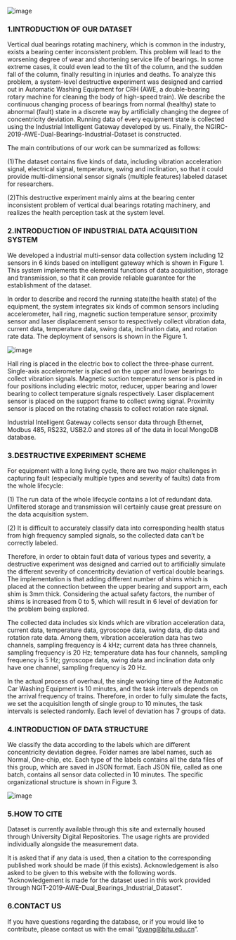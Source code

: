 ![image](https://github.com/amo3315/ML/blob/master/Dataset/%E5%AE%9E%E9%AA%8C%E5%AE%A4logo.png?raw=true)
### 1.INTRODUCTION OF OUR DATASET
Vertical dual bearings rotating machinery, which is common in the industry, exists a bearing center inconsistent problem. This problem will lead to the worsening degree of wear and shortening service life of bearings. In some extreme cases, it could even lead to the tilt of the column, and the sudden fall of the column, finally resulting in injuries and deaths. To analyze this problem, a system-level destructive experiment was designed and carried out in Automatic Washing Equipment for CRH (AWE, a double-bearing rotary machine for cleaning the body of high-speed train). We describe the continuous changing process of bearings from normal (healthy) state to abnormal (fault) state in a discrete way by artificially changing the degree of concentricity deviation. Running data of every equipment state is collected using the Industrial Intelligent Gateway developed by us. Finally, the NGIRC-2019-AWE-Dual-Bearings-Industrial-Dataset is constructed. 

The main contributions of our work can be summarized as follows:

(1)The dataset contains five kinds of data, including vibration acceleration signal, electrical signal, temperature, swing and inclination, so that it could provide multi-dimensional sensor signals (multiple features) labeled dataset for researchers. 

(2)This destructive experiment mainly aims at the bearing center inconsistent problem of vertical dual bearings rotating machinery, and realizes the health perception task at the system level. 

### 2.INTRODUCTION OF INDUSTRIAL DATA ACQUISITION SYSTEM
We developed a industrial multi-sensor data collection system including 12 sensors in 6 kinds based on intelligent gateway which is shown in Figure 1. This system implements the elemental  functions of data acquisition, storage and transmission, so that it can provide reliable guarantee for the establishment of the dataset. 

In order to describe and record the running state(the health state) of the equipment, the system integrates six kinds of common sensors including accelerometer, hall ring, magnetic suction temperature sensor, proximity sensor and laser displacement sensor to respectively collect vibration data, current data, temperature data, swing data, inclination data, and rotation rate data. The deployment of sensors is shown in the Figure 1.

![image](https://github.com/amo3315/ML/blob/master/Dataset/%E5%AE%9E%E9%AA%8C%E5%AE%A4logo.png?raw=true)

Hall ring is placed in the electric box to collect the three-phase current. Single-axis accelerometer is placed on the upper and lower bearings to collect vibration signals. Magnetic suction temperature sensor is placed in four positions including electric motor, reducer, upper bearing and lower bearing to collect temperature signals respectively. Laser displacement sensor is placed on the support frame to collect swing signal. Proximity sensor is placed on the rotating chassis to collect rotation rate signal. 

Industrial Intelligent Gateway collects sensor data through Ethernet, Modbus 485, RS232, USB2.0 and stores all of the data in local MongoDB database. 

### 3.DESTRUCTIVE EXPERIMENT SCHEME
For equipment with a long living cycle, there are two major challenges in capturing fault (especially multiple types and severity of faults) data from the whole lifecycle:

(1)	The run data of the whole lifecycle contains a lot of redundant data. Unfiltered storage and transmission will certainly cause great pressure on the data acquisition system. 

(2)	It is difficult to accurately classify data into corresponding health status from high frequency sampled signals, so the collected data can’t be correctly labeled. 

Therefore, in order to obtain fault data of various types and severity, a destructive experiment was designed and carried out to artificially simulate the different severity of concentricity deviation of vertical double bearings. The implementation is that adding different number of shims which is placed at the connection between the upper bearing and support arm, each shim is 3mm thick. Considering the actual safety factors, the number of shims is increased from 0 to 5, which will result in 6 level of deviation for the problem being explored. 

The collected data includes six kinds which are vibration acceleration data, current data, temperature data, gyroscope data, swing data, dip data and rotation rate data. Among them, vibration acceleration data has two channels, sampling frequency is 4 kHz; current data has three channels, sampling frequency is 20 Hz; temperature data has four channels, sampling frequency is 5 Hz; gyroscope data, swing data and inclination data only have one channel, sampling frequency is 20 Hz. 

In the actual process of overhaul, the single working time of the Automatic Car Washing Equipment is 10 minutes, and the task intervals depends on the arrival frequency of trains. Therefore, in order to fully simulate the facts, we set the acquisition length of single group to 10 minutes, the task intervals is selected randomly. Each level of deviation has 7 groups of data. 

### 4.INTRODUCTION OF DATA STRUCTURE
We classify the data according to the labels which are different concentricity deviation degree. Folder names are label names, such as Normal, One-chip, etc. Each type of the labels contains all the data files of this group, which are saved in JSON format. Each JSON file, called as one batch, contains all sensor data collected in 10 minutes. The specific organizational structure is shown in Figure 3.

![image](https://github.com/amo3315/ML/blob/master/Dataset/%E6%95%B0%E6%8D%AE%E7%BB%93%E6%9E%84%E5%9B%BE.png?raw=true)

### 5.HOW TO CITE
Dataset is currently available through this site and externally housed through University Digital Repositories. The usage rights are provided individually alongside the measurement data.

It is asked that if any data is used, then a citation to the corresponding published work should be made (if this exists). Acknowledgement is also asked to be given to this website with the following words. “Acknowledgement is made for the dataset used in this work provided through NGIT-2019-AWE-Dual_Bearings_Industrial_Dataset”. 
### 6.CONTACT US
If you have questions regarding the database, or if you would like to contribute, please contact us with the email “dyang@bjtu.edu.cn”.  
